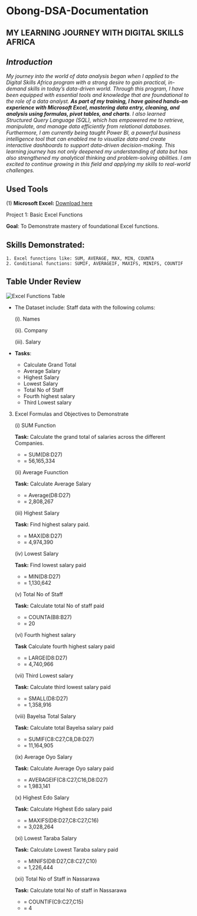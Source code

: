 # Obong-DSA-Documentation

## MY LEARNING JOURNEY WITH DIGITAL SKILLS AFRICA 

## *Introduction*  

*My journey into the world of data analysis began when I applied to the Digital Skills Africa program with a strong desire to gain practical, in-demand skills in today’s data-driven world. Through this program, I have been equipped with essential tools and knowledge that are foundational to the role of a data analyst.
__As part of my training, I have gained hands-on experience with Microsoft Excel, mastering data entry, cleaning, and analysis using formulas, pivot tables, and charts__. I also learned Structured Query Language (SQL), which has empowered me to retrieve, manipulate, and manage data efficiently from relational databases. Furthermore, I am currently being taught Power BI, a powerful business intelligence tool that can enabled me to visualize data and create interactive dashboards to support data-driven decision-making.
This learning journey has not only deepened my understanding of data but has also strengthened my analytical thinking and problem-solving abilities. I am excited to continue growing in this field and applying my skills to real-world challenges.*

## Used Tools

(1) **Microsoft Excel:** [Download here](https://www.microsoft.com)

Project 1: Basic Excel Functions

**Goal**: To Demonstrate mastery of foundational Excel functions.

## Skills Demonstrated:
    1. Excel funnctions like: SUM, AVERAGE, MAX, MIN, COUNTA
    2. Conditional functions: SUMIF, AVERAGEIF, MAXIFS, MINIFS, COUNTIF

## Table Under Review





![Excel Functions Table](https://github.com/user-attachments/assets/13b44519-d2a6-452c-adcf-c1166eb3840e)


  
- The Dataset include: Staff data with the following colums:

    (i). Names

    (ii). Company

    (iii). Salary
	
 - **Tasks**:
   
   - Calculate Grand Total
   - Average Salary
   - Highest Salary
   - Lowest Salary
   - Total No of Staff
   - Fourth highest salary
   - Third Lowest salary

  3. Excel Formulas and Objectives to Demonstrate

      (i) SUM Function

     **Task:** Calculate the grand total of salaries across the different Companies.
       - = SUM(D8:D27)
       - = 56,165,334
     
     (ii) Average Fuunction

     **Task:** Calculate Average Salary
       - = Average(D8:D27)
       - = 2,808,267

     (iii) Highest Salary
     
     **Task:** Find highest salary paid.
        - = MAX(D8:D27)
        - = 4,974,390
   
     (iv) Lowest Salary
    
       **Task:** Find lowest salary paid
       - = MIN(D8:D27)
       - = 1,130,642

     (v) Total No of Staff

     **Task:** Calculate total No of staff paid
     - = COUNTA(B8:B27)
     - = 20
      
     (vi) Fourth highest salary
    
     __Task__ Calculate fourth highest salary paid
     - = LARGE(D8:D27)
     - = 4,740,966
      
     (vii) Third Lowest salary 
    
     **Task:** Calculate third lowest salary paid
       - = SMALL(D8:D27)
       - = 1,358,916

     (viii) Bayelsa Total Salary
    
     **Task:** Calculate total Bayelsa salary paid
      - = SUMIF(C8:C27,C8,D8:D27)
      - = 11,164,905

      (ix) Average Oyo Salary

     **Task:** Calculate Average Oyo salary paid
      - = AVERAGEIF(C8:C27,C16,D8:D27)
      - = 1,983,141

       (x) Highest Edo Salary
     
     **Task:** Calculate Highest Edo salary paid
      - = MAXIFS(D8:D27,C8:C27,C16)
      - = 3,028,264
      
       (xi) Lowest Taraba Salary
    
     **Task:** Calculate Lowest Taraba salary paid
      - = MINIFS(D8:D27,C8:C27,C10)
      - = 1,226,444
      
       (xii) Total No of Staff in Nassarawa

      **Task:** Calculate total No of staff in Nassarawa
       - = COUNTIF(C9:C27,C15)
       - = 4
